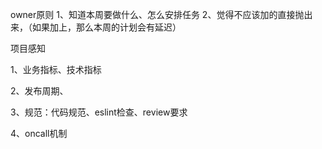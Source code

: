 owner原则
1、知道本周要做什么、怎么安排任务
2、觉得不应该加的直接抛出来，（如果加上，那么本周的计划会有延迟）





项目感知

1、业务指标、技术指标

2、发布周期、

3、规范：代码规范、eslint检查、review要求

4、oncall机制


